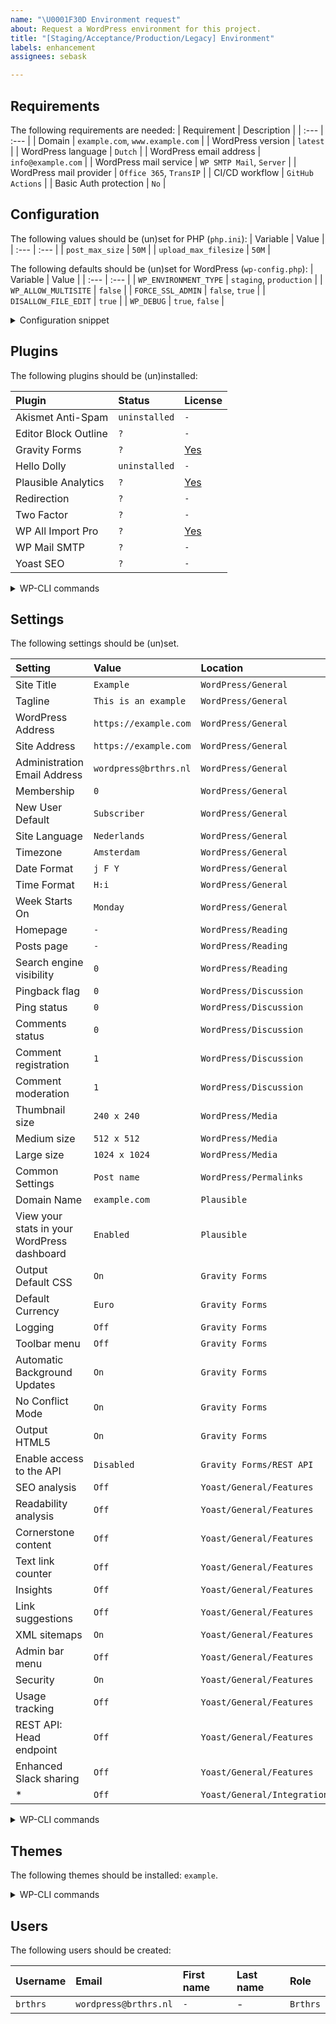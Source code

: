 ```yaml
---
name: "\U0001F30D Environment request"
about: Request a WordPress environment for this project.
title: "[Staging/Acceptance/Production/Legacy] Environment"
labels: enhancement
assignees: sebask

---
```


## Requirements
The following requirements are needed:
| Requirement | Description |
| :--- | :--- |
| Domain | `example.com`, `www.example.com` |
| WordPress version | `latest` |
| WordPress language | `Dutch` |
| WordPress email address | `info@example.com` |
| WordPress mail service | `WP SMTP Mail`, `Server` |
| WordPress mail provider | `Office 365`, `TransIP` |
| CI/CD workflow | `GitHub Actions` |
| Basic Auth protection | `No` |

## Configuration
The following values should be (un)set for PHP (`php.ini`):
| Variable | Value |
| :--- | :--- |
| `post_max_size` | `50M` |
| `upload_max_filesize` | `50M` |

The following defaults should be (un)set for WordPress (`wp-config.php`):
| Variable | Value |
| :--- | :--- |
| `WP_ENVIRONMENT_TYPE` | `staging`, `production` |
| `WP_ALLOW_MULTISITE` | `false` |
| `FORCE_SSL_ADMIN` | `false`, `true` |
| `DISALLOW_FILE_EDIT` | `true` |
| `WP_DEBUG` | `true`, `false` |

<details>
<summary>Configuration snippet</summary>

```php
/**
 * Set Environment
 *
 * @link https://wordpress.org/support/article/editing-wp-config-php/#wp-environment-type
 */
define('WP_ENVIRONMENT_TYPE', 'production');

/**
 * Enable Multisite/Network
 *
 * @link https://wordpress.org/support/article/editing-wp-config-php/#enable-multisite-network-ability
 */
define('WP_ALLOW_MULTISITE', false);

/**
 * Force SSL for admin screens
 *
 * @link https://developer.wordpress.org/reference/functions/force_ssl_admin/
 */
define('FORCE_SSL_ADMIN', true);

/**
 * Disable the Plugin and Theme File Editor
 *
 * @link https://wordpress.org/support/article/editing-wp-config-php/#disable-the-plugin-and-theme-file-editor
 */
define('DISALLOW_FILE_EDIT', true);

/**
 * For developers: WordPress debugging mode.
 *
 * Change this to true to enable the display of notices during development.
 * It is strongly recommended that plugin and theme developers use WP_DEBUG
 * in their development environments.
 *
 * For information on other constants that can be used for debugging,
 * visit the documentation.
 *
 * @link https://wordpress.org/support/article/debugging-in-wordpress/
 */
define( 'WP_DEBUG', false );

if ( WP_DEBUG ) {
  define( 'WP_DEBUG_LOG', true );
  define( 'WP_DEBUG_DISPLAY', true );
  define( 'CONCATENATE_SCRIPTS', false );
  define( 'SAVEQUERIES', true );
  define( 'SCRIPT_DEBUG', true );
}
```
</details>

## Plugins
The following plugins should be (un)installed:

| Plugin | Status | License |
| :--- | :--- | :--- |
| Akismet Anti-Spam | `uninstalled` | `-` |
| Editor Block Outline | `?` | `-` |
| Gravity Forms | `?` | [Yes](https://www.gravityforms.com/my-account/licenses/) |
| Hello Dolly | `uninstalled` | `-` |
| Plausible Analytics | `?` | [Yes](https://`Plausible`.io/login) |
| Redirection | `?` | `-` |
| Two Factor | `?` | `-` |
| WP All Import Pro | `?` | [Yes](https://www.wpallimport.com/portal/) |
| WP Mail SMTP | `?` | `-` |
| Yoast SEO | `?` | `-` |

<details>
<summary>WP-CLI commands</summary>

```sh
wp plugin uninstall akismet
wp plugin uninstall hello
```
</details>

## Settings
The following settings should be (un)set.

| Setting | Value | Location |
| :--- | :--- | :--- |
| Site Title | `Example` | `WordPress/General` |
| Tagline | `This is an example` | `WordPress/General` |
| WordPress Address | `https://example.com` | `WordPress/General` |
| Site Address | `https://example.com` | `WordPress/General` |
| Administration Email Address | `wordpress@brthrs.nl` | `WordPress/General` |
| Membership | `0` | `WordPress/General` |
| New User Default | `Subscriber` | `WordPress/General` |
| Site Language | `Nederlands` | `WordPress/General` |
| Timezone | `Amsterdam` | `WordPress/General` |
| Date Format | `j F Y` | `WordPress/General` |
| Time Format | `H:i` | `WordPress/General` |
| Week Starts On | `Monday` | `WordPress/General` |
| Homepage | `-` | `WordPress/Reading` |
| Posts page | `-` | `WordPress/Reading` |
| Search engine visibility | `0` | `WordPress/Reading` |
| Pingback flag | `0` | `WordPress/Discussion` |
| Ping status | `0` | `WordPress/Discussion` |
| Comments status | `0` | `WordPress/Discussion` |
| Comment registration | `1` | `WordPress/Discussion` |
| Comment moderation | `1` | `WordPress/Discussion` |
| Thumbnail size | `240 x 240` | `WordPress/Media` |
| Medium size | `512 x 512` | `WordPress/Media` |
| Large size | `1024 x 1024` | `WordPress/Media` |
| Common Settings | `Post name` | `WordPress/Permalinks` |
| Domain Name | `example.com` | `Plausible` |
| View your stats in your WordPress dashboard | `Enabled` | `Plausible` |
| Output Default CSS | `On` | `Gravity Forms` |
| Default Currency | `Euro` | `Gravity Forms` |
| Logging | `Off` | `Gravity Forms` |
| Toolbar menu | `Off` | `Gravity Forms` |
| Automatic Background Updates | `On` | `Gravity Forms` |
| No Conflict Mode | `On` | `Gravity Forms` |
| Output HTML5 | `On` | `Gravity Forms` |
| Enable access to the API | `Disabled` | `Gravity Forms/REST API` |
| SEO analysis | `Off` | `Yoast/General/Features` |
| Readability analysis | `Off` | `Yoast/General/Features` |
| Cornerstone content | `Off` | `Yoast/General/Features` |
| Text link counter | `Off` | `Yoast/General/Features` |
| Insights | `Off` | `Yoast/General/Features` |
| Link suggestions | `Off` | `Yoast/General/Features` |
| XML sitemaps | `On` | `Yoast/General/Features` |
| Admin bar menu | `Off` | `Yoast/General/Features` |
| Security | `On` | `Yoast/General/Features` |
| Usage tracking | `Off` | `Yoast/General/Features` |
| REST API: Head endpoint | `Off` | `Yoast/General/Features` |
| Enhanced Slack sharing | `Off` | `Yoast/General/Features` |
| * | `Off` | `Yoast/General/Integrations` |

<details>
<summary>WP-CLI commands</summary>

```sh
wp option set blogname "Example"
wp option set blogdescription "This is an example"
wp option set timezone_string "Europe/Amsterdam"
wp option set blog_public 0
wp option set default_pingback_flag 0
wp option set default_ping_status 0
wp option set default_comment_status 0
wp option set comment_registration 1
wp option set comment_moderation 1
wp option set thumbnail_size_w 256
wp option set thumbnail_size_h 256
wp option set medium_size_w 512
wp option set medium_size_h 512
wp option set large_size_w 1024
wp option set large_size_h 1024
wp option set permalink_structure "/%postname%/"
```
</details>

## Themes
The following themes should be installed: `example`.

<details>
<summary>WP-CLI commands</summary>

```sh
wp theme uninstall twentytwenty
wp theme uninstall twentytwentyone
wp theme uninstall twentytwentytwo
```
</details>

## Users
The following users should be created:

| Username | Email | First name | Last name | Role |
| :--- | :--- | :--- | :--- | :--- |
| `brthrs` | `wordpress@brthrs.nl` | `-` | - |`Brthrs` | `Super Administrator` |
